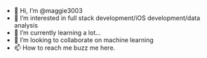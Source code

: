 - 👋 Hi, I’m @maggie3003
- 👀 I’m interested in full stack development/iOS development/data analysis
- 🌱 I’m currently learning a lot...
- 💞️ I’m looking to collaborate on machine learning
- 📫 How to reach me buzz me here.

<!---
maggie3003/maggie3003 is a ✨ special ✨ repository because its `README.md` (this file) appears on your GitHub profile.
You can click the Preview link to take a look at your changes.
--->

